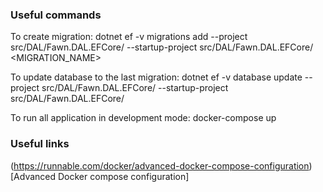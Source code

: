 ### Useful commands

To create migration:
dotnet ef -v migrations add --project src/DAL/Fawn.DAL.EFCore/ --startup-project src/DAL/Fawn.DAL.EFCore/ <MIGRATION_NAME>

To update database to the last migration:
dotnet ef -v database update --project src/DAL/Fawn.DAL.EFCore/ --startup-project src/DAL/Fawn.DAL.EFCore/

To run all application in development mode:
docker-compose up

### Useful links

(https://runnable.com/docker/advanced-docker-compose-configuration)[Advanced Docker compose configuration]
